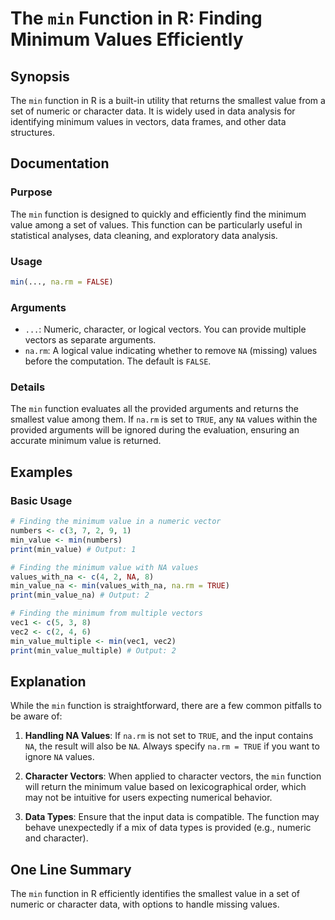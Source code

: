 <!--
Meta Description: # The `min` Function in R: Finding Minimum Values Efficiently ## Synopsis The `min` function in R is a built-in utility that returns the smallest valu...
Meta Keywords: min, data, function, values, value
-->

# The `min` Function in R: Finding Minimum Values Efficiently

## Synopsis
The `min` function in R is a built-in utility that returns the smallest value from a set of numeric or character data. It is widely used in data analysis for identifying minimum values in vectors, data frames, and other data structures.

## Documentation

### Purpose
The `min` function is designed to quickly and efficiently find the minimum value among a set of values. This function can be particularly useful in statistical analyses, data cleaning, and exploratory data analysis.

### Usage
```R
min(..., na.rm = FALSE)
```

### Arguments
- `...`: Numeric, character, or logical vectors. You can provide multiple vectors as separate arguments.
- `na.rm`: A logical value indicating whether to remove `NA` (missing) values before the computation. The default is `FALSE`.

### Details
The `min` function evaluates all the provided arguments and returns the smallest value among them. If `na.rm` is set to `TRUE`, any `NA` values within the provided arguments will be ignored during the evaluation, ensuring an accurate minimum value is returned.

## Examples

### Basic Usage
```R
# Finding the minimum value in a numeric vector
numbers <- c(3, 7, 2, 9, 1)
min_value <- min(numbers)
print(min_value) # Output: 1

# Finding the minimum value with NA values
values_with_na <- c(4, 2, NA, 8)
min_value_na <- min(values_with_na, na.rm = TRUE)
print(min_value_na) # Output: 2

# Finding the minimum from multiple vectors
vec1 <- c(5, 3, 8)
vec2 <- c(2, 4, 6)
min_value_multiple <- min(vec1, vec2)
print(min_value_multiple) # Output: 2
```

## Explanation
While the `min` function is straightforward, there are a few common pitfalls to be aware of:

1. **Handling NA Values**: If `na.rm` is not set to `TRUE`, and the input contains `NA`, the result will also be `NA`. Always specify `na.rm = TRUE` if you want to ignore `NA` values.
   
2. **Character Vectors**: When applied to character vectors, the `min` function will return the minimum value based on lexicographical order, which may not be intuitive for users expecting numerical behavior.

3. **Data Types**: Ensure that the input data is compatible. The function may behave unexpectedly if a mix of data types is provided (e.g., numeric and character).

## One Line Summary
The `min` function in R efficiently identifies the smallest value in a set of numeric or character data, with options to handle missing values.